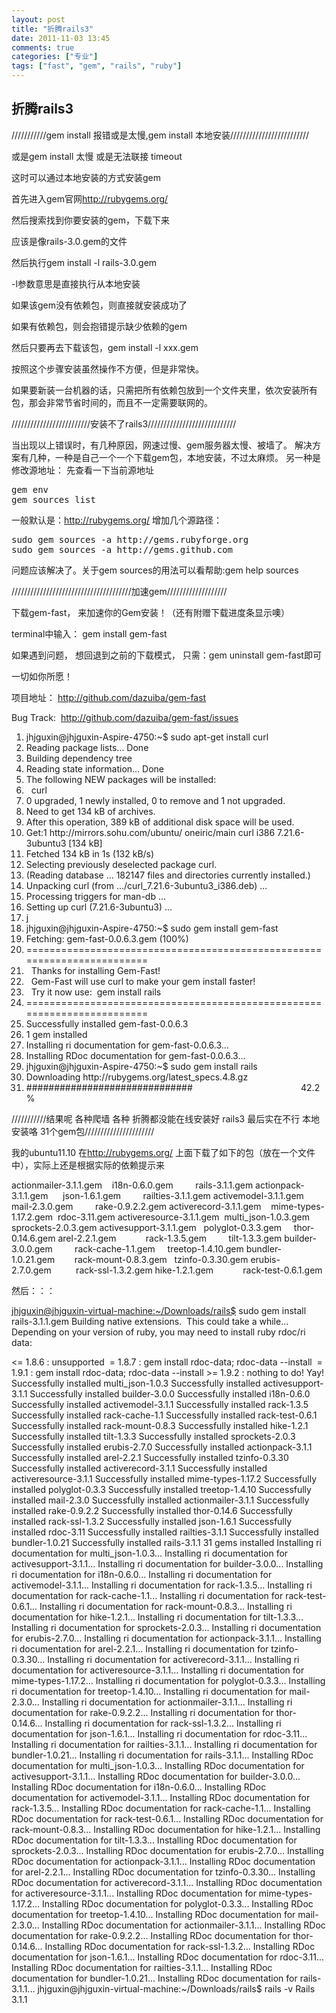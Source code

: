 ```yaml
---
layout: post
title: "折腾rails3"
date: 2011-11-03 13:45
comments: true
categories: ["专业"]
tags: ["fast", "gem", "rails", "ruby"]
---
```

## 折腾rails3
///////////gem install 报错或是太慢,gem install 本地安装/////////////////////////

或是gem install 太慢 或是无法联接 timeout

这时可以通过本地安装的方式安装gem

首先进入gem官网<a href="http://rubygems.org/">http://rubygems.org/</a>

然后搜索找到你要安装的gem，下载下来

应该是像rails-3.0.gem的文件

然后执行gem install -l rails-3.0.gem

-l参数意思是直接执行从本地安装

如果该gem没有依赖包，则直接就安装成功了

如果有依赖包，则会抱错提示缺少依赖的gem

然后只要再去下载该包，gem install -l xxx.gem

按照这个步骤安装虽然操作不方便，但是非常快。

如果要新装一台机器的话，只需把所有依赖包放到一个文件夹里，依次安装所有包，那会非常节省时间的，而且不一定需要联网的。

/////////////////////////安装不了rails3////////////////////////////

当出现以上错误时，有几种原因，网速过慢、gem服务器太慢、被墙了。
解决方案有几种，一种是自己一个一个下载gem包，本地安装，不过太麻烦。
另一种是修改源地址：
先查看一下当前源地址
<pre>gem env
gem sources list</pre>
一般默认是：http://rubygems.org/
增加几个源路径：
<pre>sudo gem sources -a http://gems.rubyforge.org
sudo gem sources -a http://gems.github.com</pre>
问题应该解决了。关于gem sources的用法可以看帮助:gem help sources

//////////////////////////////////////加速gem///////////////////

下载gem-fast， 来加速你的Gem安装！（还有附赠下载进度条显示噢）

terminal中输入： gem install gem-fast

如果遇到问题， 想回退到之前的下载模式， 只需：gem uninstall gem-fast即可

一切如你所愿！

项目地址： http://github.com/dazuiba/gem-fast

Bug Track:  http://github.com/dazuiba/gem-fast/issues
<ol>
	<li>jhjguxin@jhjguxin-Aspire-4750:~$ sudo apt-get install curl</li>
	<li>Reading package lists... Done</li>
	<li>Building dependency tree</li>
	<li>Reading state information... Done</li>
	<li>The following NEW packages will be installed:</li>
	<li>  curl</li>
	<li>0 upgraded, 1 newly installed, 0 to remove and 1 not upgraded.</li>
	<li>Need to get 134 kB of archives.</li>
	<li>After this operation, 389 kB of additional disk space will be used.</li>
	<li>Get:1 http://mirrors.sohu.com/ubuntu/ oneiric/main curl i386 7.21.6-3ubuntu3 [134 kB]</li>
	<li>Fetched 134 kB in 1s (132 kB/s)</li>
	<li>Selecting previously deselected package curl.</li>
	<li>(Reading database ... 182147 files and directories currently installed.)</li>
	<li>Unpacking curl (from .../curl_7.21.6-3ubuntu3_i386.deb) ...</li>
	<li>Processing triggers for man-db ...</li>
	<li>Setting up curl (7.21.6-3ubuntu3) ...</li>
	<li>j</li>
	<li>jhjguxin@jhjguxin-Aspire-4750:~$ sudo gem install gem-fast</li>
	<li>Fetching: gem-fast-0.0.6.3.gem (100%)</li>
	<li>========================================================================</li>
	<li>  Thanks for installing Gem-Fast!</li>
	<li>  Gem-Fast will use curl to make your gem install faster!</li>
	<li>  Try it now use:  gem install rails</li>
	<li>========================================================================</li>
	<li>Successfully installed gem-fast-0.0.6.3</li>
	<li>1 gem installed</li>
	<li>Installing ri documentation for gem-fast-0.0.6.3...</li>
	<li>Installing RDoc documentation for gem-fast-0.0.6.3...</li>
	<li>jhjguxin@jhjguxin-Aspire-4750:~$ sudo gem install rails</li>
	<li>Downloading http://rubygems.org/latest_specs.4.8.gz</li>
	<li>##############################                                            42.2%</li>
</ol>
///////////结果呢 各种爬墙 各种 折腾都没能在线安装好 rails3 最后实在不行 本地安装咯 31个gem包//////////////////////

我的ubuntu11.10 在<a href="http://rubygems.org/">http://rubygems.org/</a> 上面下载了如下的包（放在一个文件中），实际上还是根据实际的依赖提示来

actionmailer-3.1.1.gem    i18n-0.6.0.gem         rails-3.1.1.gem
actionpack-3.1.1.gem      json-1.6.1.gem         railties-3.1.1.gem
activemodel-3.1.1.gem     mail-2.3.0.gem         rake-0.9.2.2.gem
activerecord-3.1.1.gem    mime-types-1.17.2.gem  rdoc-3.11.gem
activeresource-3.1.1.gem  multi_json-1.0.3.gem   sprockets-2.0.3.gem
activesupport-3.1.1.gem   polyglot-0.3.3.gem     thor-0.14.6.gem
arel-2.2.1.gem            rack-1.3.5.gem         tilt-1.3.3.gem
builder-3.0.0.gem         rack-cache-1.1.gem     treetop-1.4.10.gem
bundler-1.0.21.gem        rack-mount-0.8.3.gem   tzinfo-0.3.30.gem
erubis-2.7.0.gem          rack-ssl-1.3.2.gem
hike-1.2.1.gem            rack-test-0.6.1.gem

然后：：：

<a href="mailto:jhjguxin@jhjguxin-virtual-machine:~/Downloads/rails$">jhjguxin@jhjguxin-virtual-machine:~/Downloads/rails$</a> sudo gem install rails-3.1.1.gem
Building native extensions.  This could take a while...
Depending on your version of ruby, you may need to install ruby rdoc/ri data:

&lt;= 1.8.6 : unsupported
 = 1.8.7 : gem install rdoc-data; rdoc-data --install
 = 1.9.1 : gem install rdoc-data; rdoc-data --install
&gt;= 1.9.2 : nothing to do! Yay!
Successfully installed multi_json-1.0.3
Successfully installed activesupport-3.1.1
Successfully installed builder-3.0.0
Successfully installed i18n-0.6.0
Successfully installed activemodel-3.1.1
Successfully installed rack-1.3.5
Successfully installed rack-cache-1.1
Successfully installed rack-test-0.6.1
Successfully installed rack-mount-0.8.3
Successfully installed hike-1.2.1
Successfully installed tilt-1.3.3
Successfully installed sprockets-2.0.3
Successfully installed erubis-2.7.0
Successfully installed actionpack-3.1.1
Successfully installed arel-2.2.1
Successfully installed tzinfo-0.3.30
Successfully installed activerecord-3.1.1
Successfully installed activeresource-3.1.1
Successfully installed mime-types-1.17.2
Successfully installed polyglot-0.3.3
Successfully installed treetop-1.4.10
Successfully installed mail-2.3.0
Successfully installed actionmailer-3.1.1
Successfully installed rake-0.9.2.2
Successfully installed thor-0.14.6
Successfully installed rack-ssl-1.3.2
Successfully installed json-1.6.1
Successfully installed rdoc-3.11
Successfully installed railties-3.1.1
Successfully installed bundler-1.0.21
Successfully installed rails-3.1.1
31 gems installed
Installing ri documentation for multi_json-1.0.3...
Installing ri documentation for activesupport-3.1.1...
Installing ri documentation for builder-3.0.0...
Installing ri documentation for i18n-0.6.0...
Installing ri documentation for activemodel-3.1.1...
Installing ri documentation for rack-1.3.5...
Installing ri documentation for rack-cache-1.1...
Installing ri documentation for rack-test-0.6.1...
Installing ri documentation for rack-mount-0.8.3...
Installing ri documentation for hike-1.2.1...
Installing ri documentation for tilt-1.3.3...
Installing ri documentation for sprockets-2.0.3...
Installing ri documentation for erubis-2.7.0...
Installing ri documentation for actionpack-3.1.1...
Installing ri documentation for arel-2.2.1...
Installing ri documentation for tzinfo-0.3.30...
Installing ri documentation for activerecord-3.1.1...
Installing ri documentation for activeresource-3.1.1...
Installing ri documentation for mime-types-1.17.2...
Installing ri documentation for polyglot-0.3.3...
Installing ri documentation for treetop-1.4.10...
Installing ri documentation for mail-2.3.0...
Installing ri documentation for actionmailer-3.1.1...
Installing ri documentation for rake-0.9.2.2...
Installing ri documentation for thor-0.14.6...
Installing ri documentation for rack-ssl-1.3.2...
Installing ri documentation for json-1.6.1...
Installing ri documentation for rdoc-3.11...
Installing ri documentation for railties-3.1.1...
Installing ri documentation for bundler-1.0.21...
Installing ri documentation for rails-3.1.1...
Installing RDoc documentation for multi_json-1.0.3...
Installing RDoc documentation for activesupport-3.1.1...
Installing RDoc documentation for builder-3.0.0...
Installing RDoc documentation for i18n-0.6.0...
Installing RDoc documentation for activemodel-3.1.1...
Installing RDoc documentation for rack-1.3.5...
Installing RDoc documentation for rack-cache-1.1...
Installing RDoc documentation for rack-test-0.6.1...
Installing RDoc documentation for rack-mount-0.8.3...
Installing RDoc documentation for hike-1.2.1...
Installing RDoc documentation for tilt-1.3.3...
Installing RDoc documentation for sprockets-2.0.3...
Installing RDoc documentation for erubis-2.7.0...
Installing RDoc documentation for actionpack-3.1.1...
Installing RDoc documentation for arel-2.2.1...
Installing RDoc documentation for tzinfo-0.3.30...
Installing RDoc documentation for activerecord-3.1.1...
Installing RDoc documentation for activeresource-3.1.1...
Installing RDoc documentation for mime-types-1.17.2...
Installing RDoc documentation for polyglot-0.3.3...
Installing RDoc documentation for treetop-1.4.10...
Installing RDoc documentation for mail-2.3.0...
Installing RDoc documentation for actionmailer-3.1.1...
Installing RDoc documentation for rake-0.9.2.2...
Installing RDoc documentation for thor-0.14.6...
Installing RDoc documentation for rack-ssl-1.3.2...
Installing RDoc documentation for json-1.6.1...
Installing RDoc documentation for rdoc-3.11...
Installing RDoc documentation for railties-3.1.1...
Installing RDoc documentation for bundler-1.0.21...
Installing RDoc documentation for rails-3.1.1...
jhjguxin@jhjguxin-virtual-machine:~/Downloads/rails$ rails -v
Rails 3.1.1
